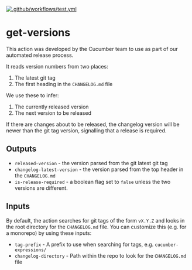 [![.github/workflows/test.yml](https://github.com/cucumber/action-get-versions/actions/workflows/test.yml/badge.svg?branch=main)](https://github.com/cucumber/action-get-versions/actions/workflows/test.yml)

# get-versions

This action was developed by the Cucumber team to use as part of our automated release process.

It reads version numbers from two places:

1) The latest git tag
2) The first heading in the `CHANGELOG.md` file

We use these to infer:

1) The currently released version
2) The next version to be released

If there are changes about to be released, the changelog version will be newer than the git tag version, signalling that a release is required.

## Outputs

* `released-version` - the version parsed from the git latest git tag
* `changelog-latest-version` - the version parsed from the top header in the `CHANGELOG.md`
* `is-release-required` - a boolean flag set to `false` unless the two versions are different.

## Inputs

By default, the action searches for git tags of the form `vX.Y.Z` and looks in the root directory for the `CHANGELOG.md` file. You can customize this (e.g. for a monorepo) by using these inputs:

* `tag-prefix` - A prefix to use when searching for tags, e.g. `cucumber-expressions/`
* `changelog-directory` - Path within the repo to look for the `CHANGELOG.md` file
